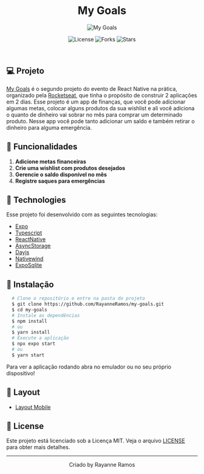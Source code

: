 <h1 align='center'>My Goals</h1>

<p align='center'>
  <img src='https://github.com/RayanneRamos/my-goals/assets/43352880/db9c04a5-f799-484c-b84e-52255c730d2d' alt='My Goals' />
</p>

<p  align='center'>
  <img src='https://img.shields.io/badge/license-MIT-%23835afd' alt='License' />
  <img src='https://img.shields.io/badge/forks-MIT-%23835afd' alt='Forks' />
  <img src='https://img.shields.io/badge/stars-MIT-%23835afd' alt='Stars' />
</p>

<br>

## 💻 Projeto

[My Goals]() é o segundo projeto do evento de React Native na prática, organizado pela [Rocketseat](www.rocketseat.com.br), que tinha o propósito de construir 2 aplicações em 2 dias. Esse projeto é um app de finanças, que você pode adicionar algumas metas, colocar alguns produtos da sua wishlist e ali você adiciona o quanto de dinheiro vai sobrar no mês para comprar um determinado produto. Nesse app você pode tanto adicionar um saldo e também retirar o dinheiro para alguma emergência.

## 🌟 Funcionalidades

1. **Adicione metas financeiras** 
2. **Crie uma wishlist com produtos desejados** 
3. **Gerencie o saldo disponível no mês**
4. **Registre saques para emergências**

## 🧪 Technologies

Esse projeto foi desenvolvido com as seguintes tecnologias:

- [Expo](https://expo.dev/)
- [Typescript](https://www.typescriptlang.org/)
- [ReactNative](https://reactnative.dev/)
- [AsyncStorage](https://reactnative.dev/docs/asyncstorage)
- [Dayjs](https://day.js.org/)
- [Nativewind](https://nativewind.dev/)
- [ExpoSqlite](https://docs.expo.dev/versions/latest/sdk/sqlite/)

## 🚀 Instalação

```bash
  # Clone o repositório e entre na pasta do projeto
  $ git clone https://github.com/RayanneRamos/my-goals.git
  $ cd my-goals
  # Instale as dependências
  $ npm install
  # ou
  $ yarn install
  # Execute a aplicação
  $ npx expo start
  # ou
  $ yarn start
```

Para ver a aplicação rodando abra no emulador ou no seu próprio dispositivo!

## 🔖 Layout

- [Layout Mobile](<https://www.figma.com/file/LEUn5BY86CjgOmSU7KsEe9/MyGoals-App-(Community)?type=design&node-id=2007%3A1477&mode=design&t=9hekPQ5bntmsuCL5-1>)

## 📝 License

Este projeto está licenciado sob a Licença MIT. Veja o arquivo [LICENSE](LICENSE) para obter mais detalhes.

---

<p align='center'>Criado by Rayanne Ramos</p>

